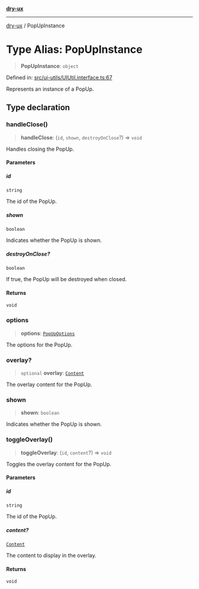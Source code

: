 [**dry-ux**](../README.md)

***

[dry-ux](../globals.md) / PopUpInstance

# Type Alias: PopUpInstance

> **PopUpInstance**: `object`

Defined in: [src/ui-utils/UIUtil.interface.ts:67](https://github.com/navedr/dry-ux/blob/b8fe047776f9e9943b5ac8e30a3dd152faaba227/src/ui-utils/UIUtil.interface.ts#L67)

Represents an instance of a PopUp.

## Type declaration

### handleClose()

> **handleClose**: (`id`, `shown`, `destroyOnClose`?) => `void`

Handles closing the PopUp.

#### Parameters

##### id

`string`

The id of the PopUp.

##### shown

`boolean`

Indicates whether the PopUp is shown.

##### destroyOnClose?

`boolean`

If true, the PopUp will be destroyed when closed.

#### Returns

`void`

### options

> **options**: [`PopUpOptions`](PopUpOptions.md)

The options for the PopUp.

### overlay?

> `optional` **overlay**: [`Content`](Content.md)

The overlay content for the PopUp.

### shown

> **shown**: `boolean`

Indicates whether the PopUp is shown.

### toggleOverlay()

> **toggleOverlay**: (`id`, `content`?) => `void`

Toggles the overlay content for the PopUp.

#### Parameters

##### id

`string`

The id of the PopUp.

##### content?

[`Content`](Content.md)

The content to display in the overlay.

#### Returns

`void`
